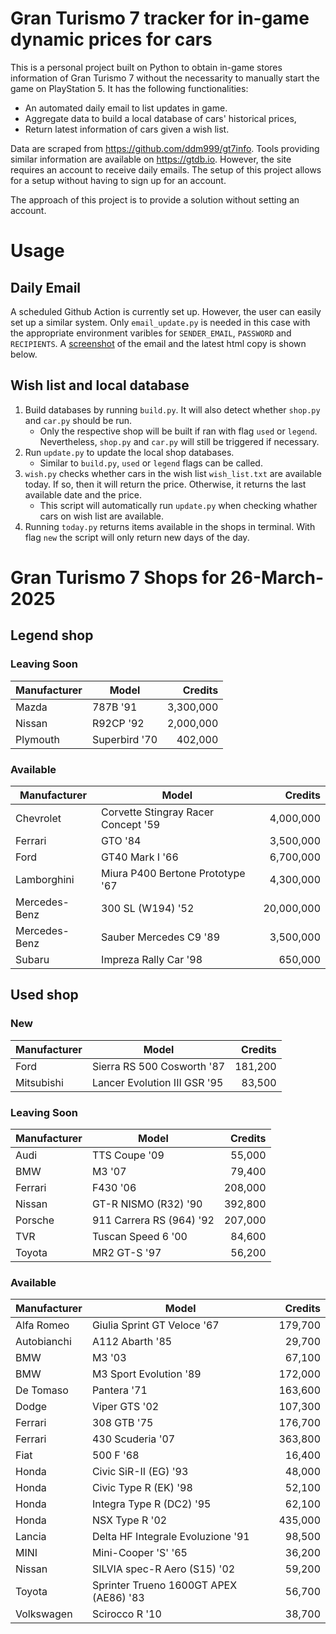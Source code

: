 # Gran Turismo 7 tracker for in-game dynamic prices for cars

This is a personal project built on Python to obtain in-game stores information of Gran Turismo 7 without the necessarity to manually start the game on PlayStation 5. It has the following functionalities:

- An automated daily email to list updates in game.
- Aggregate data to build a local database of cars' historical prices,
- Return latest information of cars given a wish list.

Data are scraped from https://github.com/ddm999/gt7info. Tools providing similar information are available on https://gtdb.io. However, the site requires an account to receive daily emails. The setup of this project allows for a setup without having to sign up for an account.

The approach of this project is to provide a solution without setting an account.

# Usage

## Daily Email

A scheduled Github Action is currently set up. However, the user can easily set up a similar system. Only `email_update.py` is needed in this case with the appropriate environment varibles for `SENDER_EMAIL`, `PASSWORD` and `RECIPIENTS`. A [screenshot](https://raw.githubusercontent.com/marcohoucheng/Gran-Turismo-7-Price-Tracker/main/data/email_screenshot.png) of the email and the latest html copy is shown below.

## Wish list and local database

1. Build databases by running `build.py`. It will also detect whether `shop.py` and `car.py` should be run.
    - Only the respective shop will be built if ran with flag `used` or `legend`. Nevertheless, `shop.py` and `car.py` will still be triggered if necessary.
2. Run `update.py` to update the local shop databases.
    - Similar to `build.py`, `used` or `legend` flags can be called.
3. `wish.py` checks whether cars in the wish list `wish_list.txt` are available today. If so, then it will return the price. Otherwise, it returns the last available date and the price.
    - This script will automatically run `update.py` when checking whather cars on wish list are available.
4. Running `today.py` returns items available in the shops in terminal. With flag `new` the script will only return new days of the day.


# Gran Turismo 7 Shops for 26-March-2025



## Legend shop

### Leaving Soon
 | Manufacturer | Model | Credits |
 | --- | --- | --: |
|Mazda|787B '91|3,300,000|
|Nissan|R92CP '92|2,000,000|
|Plymouth|Superbird '70|402,000|

### Available
 | Manufacturer | Model | Credits |
 | --- | --- | --: |
|Chevrolet|Corvette Stingray Racer Concept '59|4,000,000|
|Ferrari|GTO '84|3,500,000|
|Ford|GT40 Mark I '66|6,700,000|
|Lamborghini|Miura P400 Bertone Prototype '67|4,300,000|
|Mercedes-Benz|300 SL (W194) '52|20,000,000|
|Mercedes-Benz|Sauber Mercedes C9 '89|3,500,000|
|Subaru|Impreza Rally Car '98|650,000|


## Used shop

### New
 | Manufacturer | Model | Credits |
 | --- | --- | --: |
|Ford|Sierra RS 500 Cosworth '87|181,200|
|Mitsubishi|Lancer Evolution III GSR '95|83,500|

### Leaving Soon
 | Manufacturer | Model | Credits |
 | --- | --- | --: |
|Audi|TTS Coupe '09|55,000|
|BMW|M3 '07|79,400|
|Ferrari|F430 '06|208,000|
|Nissan|GT-R NISMO (R32) '90|392,800|
|Porsche|911 Carrera RS (964) '92|207,000|
|TVR|Tuscan Speed 6 '00|84,600|
|Toyota|MR2 GT-S '97|56,200|

### Available
 | Manufacturer | Model | Credits |
 | --- | --- | --: |
|Alfa Romeo|Giulia Sprint GT Veloce '67|179,700|
|Autobianchi|A112 Abarth '85|29,700|
|BMW|M3 '03|67,100|
|BMW|M3 Sport Evolution '89|172,000|
|De Tomaso|Pantera '71|163,600|
|Dodge|Viper GTS '02|107,300|
|Ferrari|308 GTB '75|176,700|
|Ferrari|430 Scuderia '07|363,800|
|Fiat|500 F '68|16,400|
|Honda|Civic SiR-II (EG) '93|48,000|
|Honda|Civic Type R (EK) '98|52,100|
|Honda|Integra Type R (DC2) '95|62,100|
|Honda|NSX Type R '02|435,000|
|Lancia|Delta HF Integrale Evoluzione '91|98,500|
|MINI|Mini-Cooper 'S' '65|36,200|
|Nissan|SILVIA spec-R Aero (S15) '02|59,200|
|Toyota|Sprinter Trueno 1600GT APEX (AE86) '83|56,700|
|Volkswagen|Scirocco R '10|38,700|
